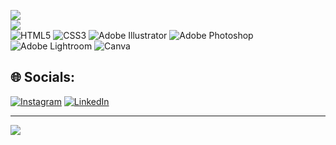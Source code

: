 ![](https://github-readme-stats.vercel.app/api?username=Nuriatm&theme=nightowl&hide_border=false&include_all_commits=true&count_private=true)<br/>
![](https://github-readme-streak-stats.herokuapp.com/?user=Nuriatm&theme=nightowl&hide_border=false)<br/>
![HTML5](https://img.shields.io/badge/html5-%23E34F26.svg?style=plastic&logo=html5&logoColor=white) ![CSS3](https://img.shields.io/badge/css3-%231572B6.svg?style=plastic&logo=css3&logoColor=white) ![Adobe Illustrator](https://img.shields.io/badge/adobeillustrator-%23FF9A00.svg?style=plastic&logo=adobeillustrator&logoColor=white) ![Adobe Photoshop](https://img.shields.io/badge/adobephotoshop-%2331A8FF.svg?style=plastic&logo=adobephotoshop&logoColor=white) ![Adobe Lightroom](https://img.shields.io/badge/Adobe%20Lightroom-31A8FF.svg?style=plastic&logo=Adobe%20Lightroom&logoColor=white) ![Canva](https://img.shields.io/badge/Canva-%2300C4CC.svg?style=plastic&logo=Canva&logoColor=white)


## 🌐 Socials:
[![Instagram](https://img.shields.io/badge/Instagram-%23E4405F.svg?logo=Instagram&logoColor=white)](https://instagram.com/toledo.nuria) [![LinkedIn](https://img.shields.io/badge/LinkedIn-%230077B5.svg?logo=linkedin&logoColor=white)](https://www.linkedin.com/in/nuria-toledo-martins-94a69b240/) 

---
[![](https://visitcount.itsvg.in/api?id=Nuriatm&icon=0&color=0)](https://visitcount.itsvg.in)

<!-- Proudly created with GPRM ( https://gprm.itsvg.in ) -->
